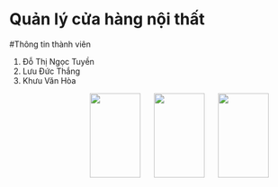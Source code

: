 # Quản lý cửa hàng nội thất

#Thông tin thành viên

1. Đỗ Thị Ngọc Tuyền
2. Lưu Đức Thắng
3. Khưu Văn Hòa

<div style="text-align:center; margin-left:30;">
   <img src="https://github.com/PTPM-T5-A204-FurnitureStore/QuanLyNoiThat/assets/92535502/588b234a-6a1b-4819-94e6-fa74243e1ce2" width = 90px, height = 150px, style = "margin-left:70px" />
   <img src="https://github.com/PTPM-T5-A204-FurnitureStore/QuanLyNoiThat/assets/92535502/ed9aa603-441f-42c7-bf48-a2a83c7f6155" width = 90px, height = 150px, style = "margin-left:20px" />
   <img src="https://github.com/PTPM-T5-A204-FurnitureStore/QuanLyNoiThat/assets/92535502/05bb40fb-83af-4b3e-95b2-d89d03535381" width = 90px, height = 150px, style = "margin-left:20px" />
</div>




